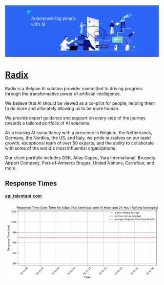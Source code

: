 [![Visit Radix](imagePreview.png)](https://radix.ai)

# [Radix](https://radix.ai)

Radix is a Belgian AI solution provider committed to driving progress through the transformative power of artificial intelligence.

We believe that AI should be viewed as a co-pilot for people, helping them to do more and ultimately allowing us to be more human.

We provide expert guidance and support on every step of the journey towards a tailored portfolio of AI solutions.

As a leading AI consultancy with a presence in Belgium, the Netherlands, Germany, the Nordics, the US, and Italy, we pride ourselves on our rapid growth, exceptional team of over 50 experts, and the ability to collaborate with some of the world's most influential organizations.

Our client portfolio includes GSK, Atlas Copco, Yara International, Brussels Airport Company, Port-of-Antwerp Bruges, United Nations, Carrefour, and more.

## Response Times

#### [api.talentapi.com](https://api.talentapi.com)

![api.talentapi.com](response-time-charts/6170692e74616c656e746170692e636f6d.png)
